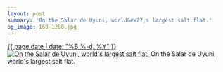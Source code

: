 ```yaml
---
layout: post
summary: 'On the Salar de Uyuni, world&#x27;s largest salt flat.'
og_image: 160-1280.jpg
---
```


<p>
 <time>
  <a href="/160">
   {{ page.date | date: "%B %-d, %Y" }}
  </a>
 </time>
 <a href="/160">
  <img alt="On the Salar de Uyuni, world's largest salt flat." sizes="(min-width: 700px) 50vw, calc(100vw - 2rem)" src="{{ site.assets_url }}/160-640.jpg" srcset="{{ site.assets_url }}/160-1280.jpg 1280w, {{ site.assets_url }}/160-960.jpg 960w, {{ site.assets_url }}/160-640.jpg 640w, {{ site.assets_url }}/160-320.jpg 320w"/>
 </a>
 <span>
  On the Salar de Uyuni, world's largest salt flat.
 </span>
</p>
